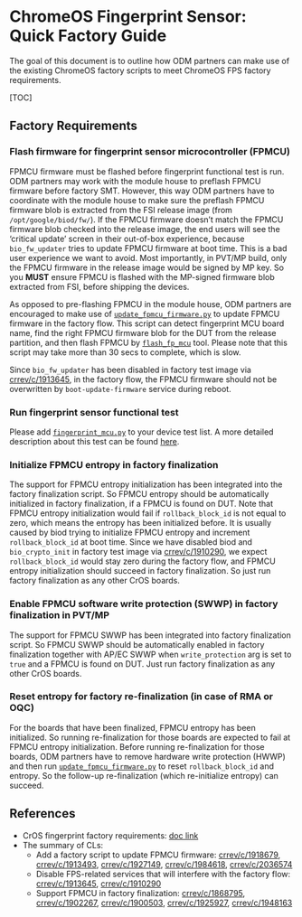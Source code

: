# ChromeOS Fingerprint Sensor: Quick Factory Guide

The goal of this document is to outline how ODM partners can make use of the
existing ChromeOS factory scripts to meet ChromeOS FPS factory requirements.

[TOC]

## Factory Requirements

### Flash firmware for fingerprint sensor microcontroller (FPMCU)

FPMCU firmware must be flashed before fingerprint functional test is run. ODM
partners may work with the module house to preflash FPMCU firmware before
factory SMT. However, this way ODM partners have to coordinate with the module
house to make sure the preflash FPMCU firmware blob is extracted from the FSI
release image (from `/opt/google/biod/fw/`). If the FPMCU firmware doesn’t match
the FPMCU firmware blob checked into the release image, the end users will see
the ‘critical update’ screen in their out-of-box experience, because
`bio_fw_updater` tries to update FPMCU firmware at boot time. This is a bad user
experience we want to avoid. Most importantly, in PVT/MP build, only the FPMCU
firmware in the release image would be signed by MP key. So you **MUST** ensure
FPMCU is flashed with the MP-signed firmware blob extracted from FSI, before
shipping the devices.

As opposed to pre-flashing FPMCU in the module house, ODM partners are
encouraged to make use of [`update_fpmcu_firmware.py`] to update FPMCU firmware
in the factory flow. This script can detect fingerprint MCU board name, find the
right FPMCU firmware blob for the DUT from the release partition, and then flash
FPMCU by [`flash_fp_mcu`] tool. Please note that this script may take more than
30 secs to complete, which is slow.

Since `bio_fw_updater` has been disabled in factory test image via
[crrev/c/1913645](https://chromium-review.googlesource.com/c/chromiumos/platform2/+/1913645),
in the factory flow, the FPMCU firmware should not be overwritten by
`boot-update-firmware` service during reboot.

### Run fingerprint sensor functional test

Please add [`fingerprint_mcu.py`] to your device test list. A more detailed
description about this test can be found [here][factory requirements].

### Initialize FPMCU entropy in factory finalization

The support for FPMCU entropy initialization has been integrated into the
factory finalization script. So FPMCU entropy should be automatically
initialized in factory finalization, if a FPMCU is found on DUT. Note that FPMCU
entropy initialization would fail if `rollback_block_id` is not equal to zero,
which means the entropy has been initialized before. It is usually caused by
biod trying to initialize FPMCU entropy and increment `rollback_block_id` at
boot time. Since we have disabled biod and `bio_crypto_init` in factory test
image via
[crrev/c/1910290](https://chromium-review.googlesource.com/c/chromiumos/platform/factory/+/1910290),
we expect `rollback_block_id` would stay zero during the factory flow, and FPMCU
entropy initialization should succeed in factory finalization. So just run
factory finalization as any other CrOS boards.

### Enable FPMCU software write protection (SWWP) in factory finalization in PVT/MP

The support for FPMCU SWWP has been integrated into factory finalization script.
So FPMCU SWWP should be automatically enabled in factory finalization together
with AP/EC SWWP when `write_protection` arg is set to `true` and a FPMCU is
found on DUT. Just run factory finalization as any other CrOS boards.

### Reset entropy for factory re-finalization (in case of RMA or OQC)

For the boards that have been finalized, FPMCU entropy has been initialized. So
running re-finalization for those boards are expected to fail at FPMCU entropy
initialization. Before running re-finalization for those boards, ODM partners
have to remove hardware write protection (HWWP) and then run
[`update_fpmcu_firmware.py`] to reset `rollback_block_id` and entropy. So the
follow-up re-finalization (which re-initialize entropy) can succeed.

## References

*   CrOS fingerprint factory requirements: [doc link][factory requirements]
*   The summary of CLs:
    *   Add a factory script to update FPMCU firmware:
        [crrev/c/1918679](https://chromium-review.googlesource.com/c/chromiumos/platform/factory/+/1918679),
        [crrev/c/1913493](https://chromium-review.googlesource.com/c/chromiumos/platform/factory/+/1913493),
        [crrev/c/1927149](https://chromium-review.googlesource.com/c/chromiumos/platform/factory/+/1927149),
        [crrev/c/1984618](https://chromium-review.googlesource.com/c/chromiumos/platform/factory/+/1984618),
        [crrev/c/2036574](https://chromium-review.googlesource.com/c/chromiumos/platform/factory/+/2036574)
    *   Disable FPS-related services that will interfere with the factory flow:
        [crrev/c/1913645](https://chromium-review.googlesource.com/c/chromiumos/platform2/+/1913645),
        [crrev/c/1910290](https://chromium-review.googlesource.com/c/chromiumos/platform/factory/+/1910290)
    *   Support FPMCU in factory finalization:
        [crrev/c/1868795](https://chromium-review.googlesource.com/c/chromiumos/platform/factory/+/1868795),
        [crrev/c/1902267](https://chromium-review.googlesource.com/c/chromiumos/platform/factory/+/1902267),
        [crrev/c/1900503](https://chromium-review.googlesource.com/c/chromiumos/platform/factory/+/1900503),
        [crrev/c/1925927](https://chromium-review.googlesource.com/c/chromiumos/platform/factory/+/1925927),
        [crrev/c/1948163](https://chromium-review.googlesource.com/c/chromiumos/platform/factory/+/1948163)

[`update_fpmcu_firmware.py`]: https://crsrc.org/o/src/platform/factory/py/test/pytests/update_fpmcu_firmware.py;drc=672e24bb3e2dd0dec7578dcd4c52805d022662d1
[factory requirements]: ./fingerprint-factory-requirements.md
[`fingerprint_mcu.py`]: https://crsrc.org/o/src/platform/factory/py/test/pytests/fingerprint_mcu.py;drc=672e24bb3e2dd0dec7578dcd4c52805d022662d1
[`flash_fp_mcu`]: https://crsrc.org/o/src/platform/ec/util/flash_fp_mcu;drc=12c473337e3bdcce6d180d266c9e9f8127448f33
